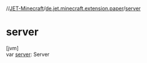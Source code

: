 //[JET-Minecraft](../../index.md)/[de.jet.minecraft.extension.paper](index.md)/[server](server.md)

# server

[jvm]\
var [server](server.md): Server
